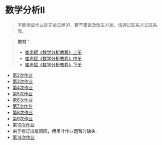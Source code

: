 # 数学分析II

> 不能保证作业是完全正确的，若有错误及改进方案，请通过联系方式联系我。

> **教材**：
>
> - <a href="崔尚斌.++数学分析教程.1.pdf.pdf" download="崔尚斌.++数学分析教程.1.pdf.pdf">崔尚斌《数学分析教程》上册</a>
> - <a href="崔尚斌.++数学分析教程.2.pdf(1).pdf" download="崔尚斌.++数学分析教程.2.pdf(1).pdf">崔尚斌《数学分析教程》中册</a>
> - <a href="数学分析教程（崔尚斌）下册.pdf" download="数学分析教程（崔尚斌）下册.pdf">崔尚斌《数学分析教程》下册</a>

- <a href="第2次 乐绎华 23363017.pdf" download="第2次 乐绎华 23363017.pdf">第2次作业 </a>
- <a href="第3次 乐绎华 23363017.pdf" download="第3次 乐绎华 23363017.pdf">第3次作业 </a>
- <a href="第4次 乐绎华 23363017.pdf" download="第4次 乐绎华 23363017.pdf">第4次作业 </a>
- <a href="第5次 乐绎华 23363017.pdf" download="第5次 乐绎华 23363017.pdf">第5次作业 </a>
- <a href="第6次 乐绎华 23363017.pdf" download="第6次 乐绎华 23363017.pdf">第6次作业 </a>
- <a href="第7次 乐绎华 23363017.pdf" download="第7次 乐绎华 23363017.pdf">第7次作业 </a>
- <a href="第8次 乐绎华 23363017.pdf" download="第8次 乐绎华 23363017.pdf">第8次作业 </a>
- <a href="第9次 乐绎华 23363017.pdf" download="第9次 乐绎华 23363017.pdf">第9次作业 </a>
- <a href="第10次 乐绎华 23363017.pdf" download="第10次 乐绎华 23363017.pdf">第10次作业 </a>
- 由于修订出版原因，傅里叶作业题暂时缺失.
- <a href="第14次 乐绎华 23363017.pdf" dowload="第14次 乐绎华 23363017.pdf" >第14次作业 </a>
